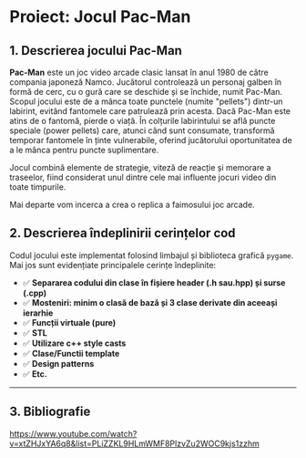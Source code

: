 # Proiect: Jocul Pac-Man

## 1. Descrierea jocului Pac-Man

**Pac-Man** este un joc video arcade clasic lansat în anul 1980 de către compania japoneză Namco. Jucătorul controlează un personaj galben în formă de cerc, cu o gură care se deschide și se închide, numit Pac-Man. Scopul jocului este de a mânca toate punctele (numite "pellets") dintr-un labirint, evitând fantomele care patrulează prin acesta. Dacă Pac-Man este atins de o fantomă, pierde o viață. În colțurile labirintului se află puncte speciale (power pellets) care, atunci când sunt consumate, transformă temporar fantomele în ținte vulnerabile, oferind jucătorului oportunitatea de a le mânca pentru puncte suplimentare.

Jocul combină elemente de strategie, viteză de reacție și memorare a traseelor, fiind considerat unul dintre cele mai influente jocuri video din toate timpurile.

Mai departe vom incerca a crea o replica a faimosului joc arcade.

## 2. Descrierea îndeplinirii cerințelor cod

Codul jocului este implementat folosind limbajul  și biblioteca grafică `pygame`. Mai jos sunt evidențiate principalele cerințe îndeplinite:

- ✅ **Separarea codului din clase în fișiere header (.h sau.hpp) și surse (.cpp)**
- ✅ **Mosteniri: minim o clasă de bază și 3 clase derivate din aceeași ierarhie**
- ✅ **Funcții virtuale (pure)**
- ✅ **STL**
- ✅ **Utilizare c++ style casts**
- ✅ **Clase/Functii template**
- ✅ **Design patterns**
- ✅ **Etc.**
---

## 3. Bibliografie
https://www.youtube.com/watch?v=xtZHJxYA6q8&list=PLiZZKL9HLmWMF8PlzvZu2WOC9kjs1zzhm
